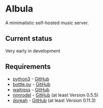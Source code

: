 # Albula

A minimalistic self-hosted music server.

## Current status

Very early in development

## Requirements

* [python3](https://www.python.org/) - [GitHub](https://github.com/python/cpython)
* [bottle.py](https://bottlepy.org/) - [GitHub](https://github.com/bottlepy/bottle)
* [waitress](https://docs.pylonsproject.org/projects/waitress/) - [GitHub](https://github.com/Pylons/waitress)
* [nimrodel](https://pypi.org/project/nimrodel/) - [GitHub](https://github.com/krateng/nimrodel) (at least Version 0.5.5)
* [doreah](https://pypi.org/project/doreah/) - [GitHub](https://github.com/krateng/doreah) (at least Version 0.11.3)

